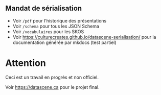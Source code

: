 ## Mandat de sérialisation

- Voir `/pdf` pour l'historique des présentations
- Voir `/schema` pour tous les JSON Schema
- Voir `/vocabulaires` pour les SKOS
- Voir https://culturecreates.github.io/datascene-serialisation/ pour la documentation générée par mkdocs (test partiel)


# Attention
Ceci est un travail en progrès et non officiel.

Voir https://datascene.ca pour le projet final.

